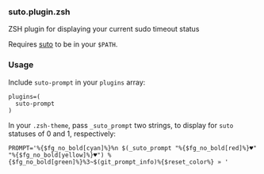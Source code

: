 ### suto.plugin.zsh

ZSH plugin for displaying your current sudo timeout status

Requires [suto](https://github.com/b0o/suto) to be in your `$PATH`.

### Usage

Include `suto-prompt` in your `plugins` array:

```shell
plugins=(
  suto-prompt
)
```

In your `.zsh-theme`, pass `_suto_prompt` two strings, to display for `suto` statuses of 0 and 1, respectively:

```shell
PROMPT='%{$fg_no_bold[cyan]%}%n $(_suto_prompt "%{$fg_no_bold[red]%}♥" "%{$fg_no_bold[yellow]%}♥") %{$fg_no_bold[green]%}%3~$(git_prompt_info)%{$reset_color%} » '
```
